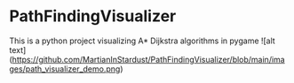 # PathFindingVisualizer
This is a python project visualizing A* Dijkstra algorithms in pygame
![alt text] (https://github.com/MartianInStardust/PathFindingVisualizer/blob/main/images/path_visualizer_demo.png)
